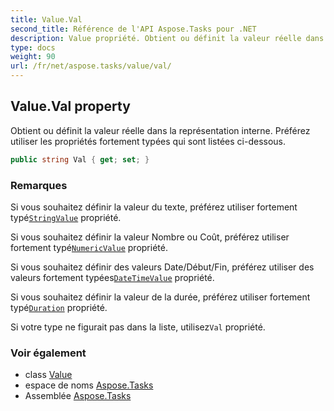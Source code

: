 ```yaml
---
title: Value.Val
second_title: Référence de l'API Aspose.Tasks pour .NET
description: Value propriété. Obtient ou définit la valeur réelle dans la représentation interne. Préférez utiliser les propriétés fortement typées qui sont listées cidessous.
type: docs
weight: 90
url: /fr/net/aspose.tasks/value/val/
---
```

## Value.Val property

Obtient ou définit la valeur réelle dans la représentation interne. Préférez utiliser les propriétés fortement typées qui sont listées ci-dessous.

```csharp
public string Val { get; set; }
```

### Remarques

Si vous souhaitez définir la valeur du texte, préférez utiliser fortement typé[`StringValue`](../stringvalue/) propriété.

Si vous souhaitez définir la valeur Nombre ou Coût, préférez utiliser fortement typé[`NumericValue`](../numericvalue/) propriété.

Si vous souhaitez définir des valeurs Date/Début/Fin, préférez utiliser des valeurs fortement typées[`DateTimeValue`](../datetimevalue/) propriété.

Si vous souhaitez définir la valeur de la durée, préférez utiliser fortement typé[`Duration`](../duration/) propriété.

Si votre type ne figurait pas dans la liste, utilisez`Val` propriété.

### Voir également

* class [Value](../)
* espace de noms [Aspose.Tasks](../../value/)
* Assemblée [Aspose.Tasks](../../../)


